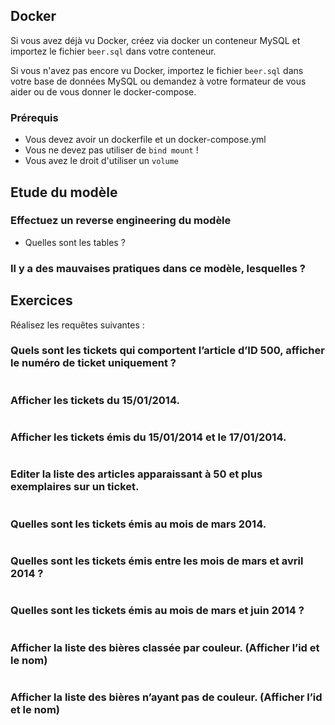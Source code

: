 ## Docker

Si vous avez déjà vu Docker, créez via docker un conteneur MySQL et importez le fichier `beer.sql` dans votre conteneur.

Si vous n'avez pas encore vu Docker, importez le fichier `beer.sql` dans votre base de données MySQL ou demandez à votre
formateur de vous aider ou de vous donner le docker-compose.

### Prérequis

- Vous devez avoir un dockerfile et un docker-compose.yml
- Vous ne devez pas utiliser de `bind mount` !
- Vous avez le droit d'utiliser un `volume`

## Etude du modèle

### Effectuez un reverse engineering du modèle

- Quelles sont les tables ?

### Il y a des mauvaises pratiques dans ce modèle, lesquelles ?


## Exercices

Réalisez les requêtes suivantes :

### Quels sont les tickets qui comportent l’article d’ID 500, afficher le numéro de ticket uniquement ?

```mysql

```

### Afficher les tickets du 15/01/2014.

```mysql

```

### Afficher les tickets émis du 15/01/2014 et le 17/01/2014.

```mysql

```

### Editer la liste des articles apparaissant à 50 et plus exemplaires sur un ticket.

```mysql

```

### Quelles sont les tickets émis au mois de mars 2014.

```mysql

```

### Quelles sont les tickets émis entre les mois de mars et avril 2014 ?

```mysql

```

### Quelles sont les tickets émis au mois de mars et juin 2014 ?

```mysql

```

### Afficher la liste des bières classée par couleur. (Afficher l’id et le nom)

```mysql

```

### Afficher la liste des bières n’ayant pas de couleur. (Afficher l’id et le nom)

```mysql

```